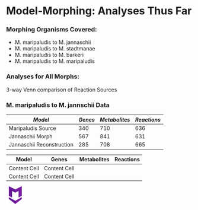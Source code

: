 # Model-Morphing: Analyses Thus Far

### Morphing Organisms Covered:
* M. maripaludis to M. jannaschii
* M. maripaludis to M. stadtmanae
* M. maripaludis to M. barkeri
* M. maripaludis to M. maripaludis

### Analyses for All Morphs:
3-way Venn comparison of Reaction Sources


### M. maripaludis to M. jannschii Data
 | *Model*                     | *Genes* | *Metabolites* | *Reactions* | 
 | --------------------------- | ------- | ------------- | ----------- | 
 | Maripaludis Source          | 340     | 710           |         636 | 
 | Jannaschii Morph            | 567     | 841           | 631         | 
 | Jannaschii Reconstruction   | 285     | 708           | 665         | 

| Model  | Genes | Metabolites  | Reactions |
| ------------- | ------------- | ------------- | ------------- |
| Content Cell  | Content Cell  |
| Content Cell  | Content Cell  |


![alt text](https://github.com/adam-p/markdown-here/raw/master/src/common/images/icon48.png "Logo Title Text 1")
